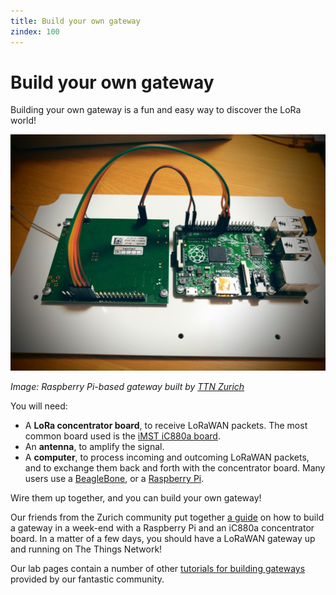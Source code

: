 ```yaml
---
title: Build your own gateway
zindex: 100
---
```


# Build your own gateway

Building your own gateway is a fun and easy way to discover the LoRa world!

![Raspberry Pi-based gateway](build.jpg)

*Image: Raspberry Pi-based gateway built by [TTN Zurich](https://www.thethingsnetwork.org/community/zurich/)*

You will need:

+ A **LoRa concentrator board**, to receive LoRaWAN packets. The most common board used is the [iMST iC880a board](https://wireless-solutions.de/products/radiomodules/ic880a.html).
+ An **antenna**, to amplify the signal.
+ A **computer**, to process incoming and outcoming LoRaWAN packets, and to exchange them back and forth with the concentrator board. Many users use a [BeagleBone](http://beagleboard.org/bone), or a [Raspberry Pi](https://www.raspberrypi.org).

Wire them up together, and you can build your own gateway!

Our friends from the Zurich community put together [a guide](https://github.com/ttn-zh/ic880a-gateway/wiki) on how to build a gateway in a week-end with a Raspberry Pi and an iC880a concentrator board. In a matter of a few days, you should have a LoRaWAN gateway up and running on The Things Network!

Our lab pages contain a number of other [tutorials for building gateways](https://www.thethingsnetwork.org/labs/stories/gateway) provided by our fantastic community.
